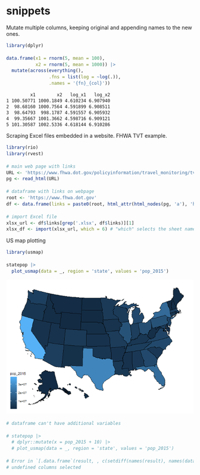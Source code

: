 # snippets

Mutate multiple columns, keeping original and appending names to the new
ones.

``` r
library(dplyr)

data.frame(x1 = rnorm(5, mean = 100),
           x2 = rnorm(5, mean = 1000)) |> 
  mutate(across(everything(),
                .fns = list(log = ~log(.)),
                .names = '{fn}_{col}'))
```

             x1        x2   log_x1   log_x2
    1 100.50771 1000.1849 4.610234 6.907940
    2  98.68160 1000.7564 4.591899 6.908511
    3  98.64793  998.1787 4.591557 6.905932
    4  99.35667 1001.3662 4.598716 6.909121
    5 101.30587 1002.5336 4.618144 6.910286

Scraping Excel files embedded in a website. FHWA TVT example.

``` r
library(rio)
library(rvest)

# main web page with links
URL <- 'https://www.fhwa.dot.gov/policyinformation/travel_monitoring/tvt.cfm'
pg <- read_html(URL)

# dataframe with links on webpage
root <- 'https://www.fhwa.dot.gov'
df <- data.frame(links = paste0(root, html_attr(html_nodes(pg, 'a'), 'href')))

# import Excel file
xlsx_url <- df$links[grep('.xlsx', df$links)][1]
xlsx_df <- import(xlsx_url, which = 6) # "which" selects the sheet name/number for Excel files
```

US map plotting

``` r
library(usmap)

statepop |> 
  plot_usmap(data = _, region = 'state', values = 'pop_2015')
```

![](README_files/figure-commonmark/unnamed-chunk-3-1.png)

``` r
# dataframe can't have additional variables

# statepop |> 
  # dplyr::mutate(x = pop_2015 + 10) |> 
  # plot_usmap(data = _, region = 'state', values = 'pop_2015')

# Error in `[.data.frame`(result, , c(setdiff(names(result), names(data)), :
# undefined columns selected
```
